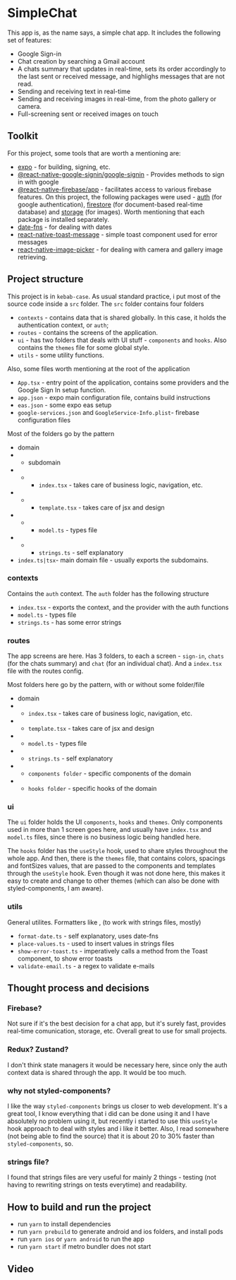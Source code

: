 # SimpleChat

This app is, as the name says, a simple chat app. It includes the following set of features:

- Google Sign-in
- Chat creation by searching a Gmail account
- A chats summary that updates in real-time, sets its order accordingly to the last sent or received message, and highlighs messages that are not read.
- Sending and receiving text in real-time
- Sending and receiving images in real-time, from the photo gallery or camera.
- Full-screening sent or received images on touch

## Toolkit

For this project, some tools that are worth a mentioning are:

- [expo](https://expo.dev/) - for building, signing, etc.
- [@react-native-google-signin/google-signin](https://github.com/react-native-google-signin/google-signin) - Provides methods to sign in with google
- [@react-native-firebase/app](https://rnfirebase.io/) - facilitates access to various firebase features. On this project, the following packages were used - [auth](https://rnfirebase.io/auth/usage) (for google authentication), [firestore](https://rnfirebase.io/firestore/usage) (for document-based real-time database) and [storage](https://rnfirebase.io/storage/usage) (for images). Worth mentioning that each package is installed separately.
- [date-fns](https://date-fns.org/) - for dealing with dates
- [react-native-toast-message](https://github.com/calintamas/react-native-toast-message) - simple toast component used for error messages
- [react-native-image-picker](https://github.com/react-native-image-picker/react-native-image-picker) - for dealing with camera and gallery image retrieving.

## Project structure

This project is in `kebab-case`.
As usual standard practice, i put most of the source code inside a `src` folder. The `src` folder contains four folders

- `contexts` - contains data that is shared globally. In this case, it holds the authentication context, or `auth`;
- `routes` - contains the screens of the application.
- `ui` - has two folders that deals with UI stuff - `components` and `hooks`. Also contains the `themes` file for some global style.
- `utils` - some utility functions.

Also, some files worth mentioning at the root of the application

- `App.tsx` - entry point of the application, contains some providers and the Google Sign In setup function.
- `app.json` - expo main configuration file, contains build instructions
- `eas.json` - some expo eas setup
- `google-services.json` and `GoogleService-Info.plist`- firebase configuration files

Most of the folders go by the pattern

- domain
- - subdomain
- - - `index.tsx` - takes care of business logic, navigation, etc.
- - - `template.tsx` - takes care of jsx and design
- - - `model.ts` - types file
- - - `strings.ts` - self explanatory
- `index.ts|tsx`- main domain file - usually exports the subdomains.

### contexts

Contains the `auth` context. The `auth` folder has the following structure

- `index.tsx` - exports the context, and the provider with the auth functions
- `model.ts` - types file
- `strings.ts` - has some error strings

### routes

The app screens are here. Has 3 folders, to each a screen - `sign-in`, `chats` (for the chats summary) and `chat` (for an individual chat). And a `index.tsx` file with the routes config.

Most folders here go by the pattern, with or without some folder/file

- domain
- - `index.tsx` - takes care of business logic, navigation, etc.
- - `template.tsx` - takes care of jsx and design
- - `model.ts` - types file
- - `strings.ts` - self explanatory
- - `components folder` - specific components of the domain
- - `hooks folder` - specific hooks of the domain

### ui

The `ui` folder holds the UI `components`, `hooks` and `themes`. Only components used in more than 1 screen goes here, and usually have `index.tsx` and `model.ts` files, since there is no business logic being handled here.

The `hooks` folder has the `useStyle` hook, used to share styles throughout the whole app. And then, there is the `themes` file, that contains colors, spacings and fontSizes values, that are passed to the components and templates through the `useStyle` hook. Even though it was not done here, this makes it easy to create and change to other themes (which can also be done with styled-components, I am aware).

### utils

General utilites. Formatters like , (to work with strings files, mostly)

- `format-date.ts` - self explanatory, uses date-fns
- `place-values.ts` - used to insert values in strings files
- `show-error-toast.ts` - imperatively calls a method from the Toast component, to show error toasts
- `validate-email.ts` - a regex to validate e-mails

## Thought process and decisions

### Firebase?

Not sure if it's the best decision for a chat app, but it's surely fast, provides real-time comunication, storage, etc. Overall great to use for small projects.

### Redux? Zustand?

I don't think state managers it would be necessary here, since only the auth context data is shared through the app. It would be too much.

### why not styled-components?

I like the way `styled-components` brings us closer to web development. It's a great tool, I know everything that i did can be done using it and I have absolutely no problem using it, but recently i started to use this `useStyle` hook approach to deal with styles and i like it better. Also, I read somewhere (not being able to find the source) that it is about 20 to 30% faster than `styled-components`, so.

### strings file?

I found that strings files are very useful for mainly 2 things - testing (not having to rewriting strings on tests everytime) and readability.

## How to build and run the project

- run `yarn` to install dependencies
- run `yarn prebuild` to generate android and ios folders, and install pods
- run `yarn ios` or `yarn android` to run the app
- run `yarn start` if metro bundler does not start

## Video
